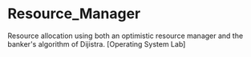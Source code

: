 # Resource_Manager
Resource allocation using both an optimistic resource manager and the banker's algorithm of Dijistra. [Operating System Lab]

